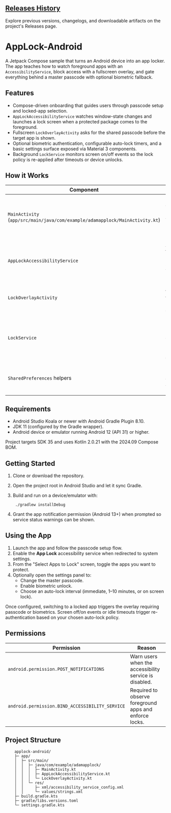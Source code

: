 ## [Releases History](../../releases)

Explore previous versions, changelogs, and downloadable artifacts on the project's Releases page.
# AppLock-Android

A Jetpack Compose sample that turns an Android device into an app locker. The app teaches how to watch foreground apps with an <code>AccessibilityService</code>, block access with a fullscreen overlay, and gate everything behind a master passcode with optional biometric fallback.

## Features
- Compose-driven onboarding that guides users through passcode setup and locked-app selection.
- <code>AppLockAccessibilityService</code> watches window-state changes and launches a lock screen when a protected package comes to the foreground.
- Fullscreen <code>LockOverlayActivity</code> asks for the shared passcode before the target app is shown.
- Optional biometric authentication, configurable auto-lock timers, and a basic settings surface exposed via Material 3 components.
- Background <code>LockService</code> monitors screen on/off events so the lock policy is re-applied after timeouts or device unlocks.

## How it Works
| Component | Responsibility |
|-----------|----------------|
| <code>MainActivity</code> (<code>app/src/main/java/com/example/adamapplock/MainActivity.kt</code>) | Compose UI for authentication, passcode setup, app selection, and settings. Persists state in <code>SharedPreferences</code>. |
| <code>AppLockAccessibilityService</code> | Accessibility hook that detects app launches and starts the overlay when a locked package appears. |
| <code>LockOverlayActivity</code> | Fullscreen overlay that blocks the target app until the stored passcode is entered. |
| <code>LockService</code> | Foreground monitor that listens for screen events and forces re-authentication based on the auto-lock policy. |
| <code>SharedPreferences</code> helpers | Store passcode, biometric opt-in, auto-lock timer, and locked package list. |

## Requirements
- Android Studio Koala or newer with Android Gradle Plugin 8.10.
- JDK 11 (configured by the Gradle wrapper).
- Android device or emulator running Android 12 (API 31) or higher.

Project targets SDK 35 and uses Kotlin 2.0.21 with the 2024.09 Compose BOM.

## Getting Started
1. Clone or download the repository.
2. Open the project root in Android Studio and let it sync Gradle.
3. Build and run on a device/emulator with:

        ./gradlew installDebug

4. Grant the app notification permission (Android 13+) when prompted so service status warnings can be shown.

## Using the App
1. Launch the app and follow the passcode setup flow.
2. Enable the **App Lock** accessibility service when redirected to system settings.
3. From the "Select Apps to Lock" screen, toggle the apps you want to protect.
4. Optionally open the settings panel to:
   - Change the master passcode.
   - Enable biometric unlock.
   - Choose an auto-lock interval (immediate, 1–10 minutes, or on screen lock).

Once configured, switching to a locked app triggers the overlay requiring passcode or biometrics. Screen off/on events or idle timeouts trigger re-authentication based on your chosen auto-lock policy.

## Permissions
| Permission | Reason |
|------------|--------|
| <code>android.permission.POST_NOTIFICATIONS</code> | Warn users when the accessibility service is disabled. |
| <code>android.permission.BIND_ACCESSIBILITY_SERVICE</code> | Required to observe foreground apps and enforce locks. |

## Project Structure

        applock-android/
        ├─ app/
        │  ├─ src/main/
        │  │  ├─ java/com/example/adamapplock/
        │  │  │  ├─ MainActivity.kt
        │  │  │  ├─ AppLockAccessibilityService.kt
        │  │  │  └─ LockOverlayActivity.kt
        │  │  └─ res/
        │  │     ├─ xml/accessibility_service_config.xml
        │  │     └─ values/strings.xml
        ├─ build.gradle.kts
        ├─ gradle/libs.versions.toml
        └─ settings.gradle.kts


